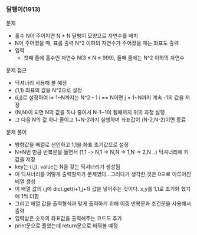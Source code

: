 ### 달팽이(1913)

문제
- 홀수 N이 주어지면 N * N 달팽이 모양으로 자연수를 배치
- N이 주어졌을 때, 표를 출력 N^2 이하의 자연수가 주어졌을 때는 좌표도 출력
- 입력
    - 첫째 줄에 홀수인 자연수 N(3 ≤ N ≤ 999), 둘째 줄에는 N^2 이하의 자연수

문제 접근
- 딕셔너리 사용해 볼 예정
- (1,1) 좌표의 값을 N^2으로 설정
- (i,j)로 설정하여 i= 1~N까지는 N^2 - 1 i == N이면 j = 1~N까지 계속 -1의 값을 저장
- (N,N)이 되면 N의 값을 하나 줄여서 N-1~1이 될때까지 위의 과정 실행
- 그 다음 N의 값 하나 줄이고 1~N-2까지 실행하며 좌표값이 (N-2,N-2)이면 종료

문제 풀이
- 방향값을 배열로 선언하고 1,1을 좌표 초기값으로 설정
- N*N번 만큼 반복문을 돌면서 (1,1 -> N,1 -> N,N -> 1,N -> 2,N ..) 딕셔너리에 키 값을 저장
- key는 (i,j), value는 N을 갖는 딕셔너리가 생성됨
- 이 딕셔너리를 어떻게 출력할까가 문제였다...그러다가 생각한 것은 0으로 이루어진 배열 생성
- 이 배열 값의 i,j에 dict.get(i+1,j+1) 값을 넣어주는 것이다. x,y를 1,1로 초기화 했기에 1씩 더함
- 그리고 배열 값을 출력형식과 맞게 출력하기 위해 이중 반복문과 조건문을 사용해서 출력
- 입력받은 숫자의 좌표값을 출력해주는 코드도 추가
- print문으로 풀었는데 return문으로 바꿔볼 예정